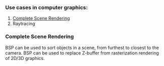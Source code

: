 ### Use cases in computer graphics:
1. [Complete Scene Rendering](#Complete%20Scene%20Rendering)
2. Raytracing


### Complete Scene Rendering

BSP can be used to sort objects in a scene, from furthest to closest to the camera.
BSP can be used to replace Z-buffer from rasterization rendering of 2D/3D graphics. 
